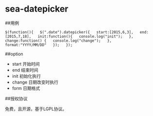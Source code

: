 # sea-datepicker

##用例

`$(function(){  
	$(".date").datepicker({  
		start:[2015,6,3],  
		end:[2015,7,18],  
		init:function(){  
			console.log("init");  
		},  
		change:function() {  
			console.log("change");  
		},  
		format:"YYYY/MM/DD"  
	});  
});  `  

##option

* start
开始时间
* end
结束时间
* init
初始化执行
* change
日期改变时执行
* form
日期格式


##授权协议

免费，且开源，基于LGPL协议。

